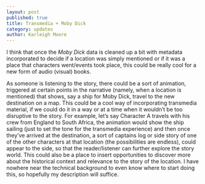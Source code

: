 ```yaml
---
layout: post
published: true
title: Transmedia + Moby Dick
category: updates
author: Karleigh Moore
---
```


I think that once the _Moby Dick_ data is cleaned up a bit with metadata incorporated to decide if a location was simply mentioned or if it was a place that characters went/events took place, this could be really cool for a new form of audio (visual) books. 

As someone is listening to the story, there could be a sort of animation, triggered at certain points in the narrative (namely, when a location is mentioned) that shows, say a ship for Moby Dick, travel to the new destination on a map. This could be a cool way of incorporating transmedia material, if we could do it in a way or at a time when it wouldn’t be too disruptive to the story. For example, let’s say Character A travels with his crew from England to South Africa, the animation would show the ship sailing (just to set the tone for the transmedia experience) and then once they’ve arrived at the destination, a sort of captains log or side story of one of the other characters at that location (the possibilities are endless), could appear to the side, so that the reader/listener can further explore the story world. This could also be a place to insert opportunities to discover more about the historical context and relevance to the story of the location. I have nowhere near the technical background to even know where to start doing this, so hopefully my description will suffice.